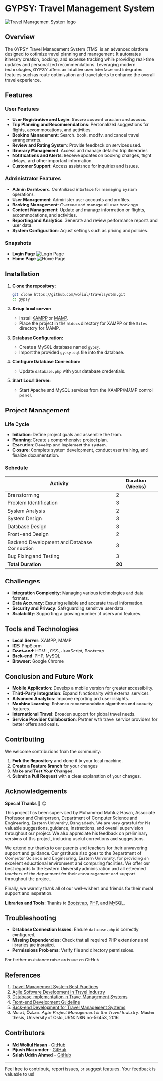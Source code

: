 # GYPSY: Travel Management System
![Travel Management System logo](https://github.com/woliul/travelsystem/blob/main/gypsy/assets/img/logo/gypsy-blue-tr.svg)

## Overview

The GYPSY Travel Management System (TMS) is an advanced platform designed to optimize travel planning and management. It automates itinerary creation, booking, and expense tracking while providing real-time updates and personalized recommendations. Leveraging modern technologies, GYPSY offers an intuitive user interface and integrates features such as route optimization and travel alerts to enhance the overall travel experience.

## Features

### User Features
- **User Registration and Login**: Secure account creation and access.
- **Trip Planning and Recommendations**: Personalized suggestions for flights, accommodations, and activities.
- **Booking Management**: Search, book, modify, and cancel travel arrangements.
- **Review and Rating System**: Provide feedback on services used.
- **Itinerary Management**: Access and manage detailed trip itineraries.
- **Notifications and Alerts**: Receive updates on booking changes, flight delays, and other important information.
- **Customer Support**: Access assistance for inquiries and issues.

### Administrator Features
- **Admin Dashboard**: Centralized interface for managing system operations.
- **User Management**: Administer user accounts and profiles.
- **Booking Management**: Oversee and manage all user bookings.
- **Content Management**: Update and manage information on flights, accommodations, and activities.
- **Reporting and Analytics**: Generate and review performance reports and user data.
- **System Configuration**: Adjust settings such as pricing and policies.

### Snapshots
- **Login Page**
  ![Login Page](https://github.com/woliul/travelsystem/blob/main/docs/papers/Project%2007122023/Login.png)
- **Home Page**
 ![Home Page](https://github.com/woliul/travelsystem/blob/main/docs/papers/Project%2007122023/Home.png)

## Installation

1. **Clone the repository:**
    ```bash
    git clone https://github.com/woliul/travelsystem.git
    cd gypsy
    ```

2. **Setup local server:**
    - Install [XAMPP](https://www.apachefriends.org/index.html) or [MAMP](https://www.mamp.info/en/).
    - Place the project in the `htdocs` directory for XAMPP or the `Sites` directory for MAMP.

3. **Database Configuration:**
    - Create a MySQL database named `gypsy`.
    - Import the provided `gypsy.sql` file into the database.

4. **Configure Database Connection:**
    - Update `database.php` with your database credentials.

5. **Start Local Server:**
    - Start Apache and MySQL services from the XAMPP/MAMP control panel.

## Project Management

### Life Cycle
- **Initiation**: Define project goals and assemble the team.
- **Planning**: Create a comprehensive project plan.
- **Execution**: Develop and implement the system.
- **Closure**: Complete system development, conduct user training, and finalize documentation.

### Schedule
| Activity                            | Duration (Weeks) |
|-------------------------------------|-------------------|
| Brainstorming                        | 2                 |
| Problem Identification               | 3                 |
| System Analysis                      | 2                 |
| System Design                        | 3                 |
| Database Design                      | 3                 |
| Front-end Design                     | 2                 |
| Backend Development and Database Connection | 3          |
| Bug Fixing and Testing               | 3                 |
| **Total Duration**                   | **20**            |

## Challenges

- **Integration Complexity**: Managing various technologies and data formats.
- **Data Accuracy**: Ensuring reliable and accurate travel information.
- **Security and Privacy**: Safeguarding sensitive user data.
- **Scalability**: Supporting a growing number of users and features.

## Tools and Technologies

- **Local Server:** XAMPP, MAMP
- **IDE:** PhpStorm
- **Front-end:** HTML, CSS, JavaScript, Bootstrap
- **Back-end:** PHP, MySQL
- **Browser:** Google Chrome

## Conclusion and Future Work

- **Mobile Application**: Develop a mobile version for greater accessibility.
- **Third-Party Integration**: Expand functionality with external services.
- **Advanced Analytics**: Improve reporting and user insights.
- **Machine Learning**: Enhance recommendation algorithms and security features.
- **International Travel**: Broaden support for global travel needs.
- **Service Provider Collaboration**: Partner with travel service providers for better offers and deals.

## Contributing

We welcome contributions from the community:
1. **Fork the Repository** and clone it to your local machine.
2. **Create a Feature Branch** for your changes.
3. **Make and Test Your Changes**.
4. **Submit a Pull Request** with a clear explanation of your changes.

## Acknowledgements

**Special Thanks** 🙏 😊 

This project has been supervised by Muhammad Mahfuz Hasan, Associate Professor and Chairperson, Department of Computer Science and Engineering, Eastern University, Bangladesh. We are very grateful for his valuable suggestions, guidance, instructions, and overall supervision throughout our project. We also appreciate his feedback on preliminary versions of this project, including useful corrections and suggestions.

We extend our thanks to our parents and teachers for their unwavering support and guidance. Our gratitude also goes to the Department of Computer Science and Engineering, Eastern University, for providing an excellent educational environment and computing facilities. We offer our best regards to the Eastern University administration and all esteemed teachers of the department for their encouragement and support throughout the project.

Finally, we warmly thank all of our well-wishers and friends for their moral support and inspiration.

**Libraries and Tools**: Thanks to [Bootstrap](https://getbootstrap.com/), [PHP](https://www.php.net/), and [MySQL](https://www.mysql.com/).

## Troubleshooting

- **Database Connection Issues**: Ensure `database.php` is correctly configured.
- **Missing Dependencies**: Check that all required PHP extensions and libraries are installed.
- **Permissions Problems**: Verify file and directory permissions.

For further assistance raise an issue on GitHub.

## References
1. [Travel Management System Best Practices](https://navan.com/blog/a-guide-to-successfully-adopting-travel-management-software/)
2. [Agile Software Development in Travel Industry](https://au.travelctm.com/blog/agile-technology/)
3. [Database Implementation in Travel Management Systems](https://www.analyticsvidhya.com/blog/2021/07/beginners-guide-to-cloud-based-tourism-management-system/)
4. [Front-end Development Guideline](https://cloudinary.com/guides/front-end-development/front-end-development-the-complete-guide/)
5. [Back-end Development for Travel Management Systems](https://jazzteam.org/en/portfolio/backend-complex-travel-system/)
6. Murat, Özkan. *Agile Project Management in the Travel Industry*. Master thesis, University of Oslo, URN: NBN:no-56453, 2016

## Contributors

- **Md Woliul Hasan** - [GitHub](https://github.com/woliul)
- **Pijush Mazumder** - [GitHub](https://github.com/jushi2)
- **Salah Uddin Ahmed** - [GitHub](https://github.com/salahuddin224)

---
Feel free to contribute, report issues, or suggest features. Your feedback is valuable to us!



